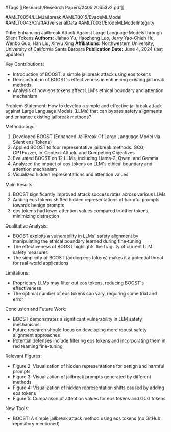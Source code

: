 #Tags
[[Research/Research Papers/2405.20653v2.pdf]]

#AMLT0054/LLMJailbreak
#AMLT0015/EvadeMLModel
#AMLT0043/CraftAdversarialData
#AMLT0031/ErodeMLModelIntegrity

**Title:** Enhancing Jailbreak Attack Against Large Language Models through Silent Tokens
**Authors:** Jiahao Yu, Haozheng Luo, Jerry Yao-Chieh Hu, Wenbo Guo, Han Liu, Xinyu Xing
**Affiliations:** Northwestern University, University of California Santa Barbara
**Publication Date:** June 4, 2024 (last updated)

Key Contributions:
- Introduction of BOOST: a simple jailbreak attack using eos tokens
- Demonstration of BOOST's effectiveness in enhancing existing jailbreak methods
- Analysis of how eos tokens affect LLM's ethical boundary and attention mechanism

Problem Statement:
How to develop a simple and effective jailbreak attack against Large Language Models (LLMs) that can bypass safety alignments and enhance existing jailbreak methods?

Methodology:
1. Developed BOOST (Enhanced JailBreak Of Large Language Model via Silent eos Tokens)
2. Applied BOOST to four representative jailbreak methods: GCG, GPTFuzzer, In-Context-Attack, and Competing Objectives
3. Evaluated BOOST on 12 LLMs, including Llama-2, Qwen, and Gemma
4. Analyzed the impact of eos tokens on LLM's ethical boundary and attention mechanism
5. Visualized hidden representations and attention values

Main Results:
1. BOOST significantly improved attack success rates across various LLMs
2. Adding eos tokens shifted hidden representations of harmful prompts towards benign prompts
3. eos tokens had lower attention values compared to other tokens, minimizing distraction

Qualitative Analysis:
- BOOST exploits a vulnerability in LLMs' safety alignment by manipulating the ethical boundary learned during fine-tuning
- The effectiveness of BOOST highlights the fragility of current LLM safety measures
- The simplicity of BOOST (adding eos tokens) makes it a potential threat for real-world applications

Limitations:
- Proprietary LLMs may filter out eos tokens, reducing BOOST's effectiveness
- The optimal number of eos tokens can vary, requiring some trial and error

Conclusion and Future Work:
- BOOST demonstrates a significant vulnerability in LLM safety mechanisms
- Future research should focus on developing more robust safety alignment approaches
- Potential defenses include filtering eos tokens and incorporating them in red teaming fine-tuning

Relevant Figures:
- Figure 2: Visualization of hidden representations for benign and harmful prompts
- Figure 3: Visualization of jailbreak prompts generated by different methods
- Figure 4: Visualization of hidden representation shifts caused by adding eos tokens
- Figure 5: Comparison of attention values for eos tokens and GCG tokens

New Tools:
- BOOST: A simple jailbreak attack method using eos tokens (no GitHub repository mentioned)